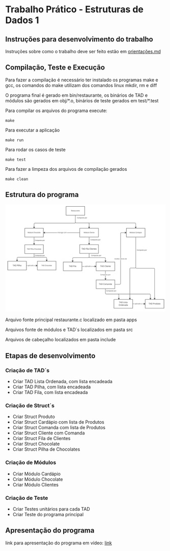 # Trabalho Prático - Estruturas de Dados 1

## Instruções para desenvolvimento do trabalho
Instruções sobre como o trabalho deve ser feito estão em [orientações.md](./doc/orientacoes.md)

## Compilação, Teste e Execução
Para fazer a compilação é necessário ter instalado os programas make e gcc, os comandos do make utilizam dos comandos linux mkdir, rm e diff

O programa final é gerado em bin/restaurante, os binários de TAD e módulos são gerados em obj/\*.o, binários de teste gerados em test/\*.test

Para compilar os arquivos do programa execute:
```shell
make
```
Para executar a aplicação
```shell
make run
```
Para rodar os casos de teste
```shell
make test
```
Para fazer a limpeza dos arquivos de compilação gerados
```shell
make clean
```
## Estrutura do programa
![Estrutura do programa](doc/estrutura_programa.jpg "Estrutura do programa")

Arquivo fonte principal restaurante.c localizado em pasta apps

Arquivos fonte de módulos e TAD´s localizados em pasta src

Arquivos de cabeçalho localizados em pasta include

## Etapas de desenvolvimento
### Criação de TAD´s
* Criar TAD Lista Ordenada, com lista encadeada
* Criar TAD Pilha, com lista encadeada
* Criar TAD Fila, com lista encadeada

### Criação de Struct´s
* Criar Struct Produto
* Criar Struct Cardápio com lista de Produtos
* Criar Struct Comanda com lista de Produtos
* Criar Struct Cliente com Comanda
* Criar Struct Fila de Clientes
* Criar Struct Chocolate
* Criar Struct Pilha de Chocolates

### Criação de Módulos
* Criar Módulo Cardápio
* Criar Módulo Chocolate
* Criar Módulo Clientes

### Criação de Teste
* Criar Testes unitários para cada TAD
* Criar Teste do programa principal

## Apresentação do programa

link para apresentação do programa em vídeo: [link](https://www.youtube.com/watch?v=dQw4w9WgXcQ)